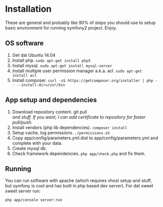 Installation
==============

These are general and probably like 90% of steps you should use to setup basic environment for running symfony2 project. Enjoy.

OS software
-----------

1. Get dat Ubuntu 14.04
1. Install php. `sudo apt-get install php5`
1. Install mysql. `sudo apt-get install mysql-server`
1. Install multiple user permission manager a.k.a. acl. `sudo apt-get install acl`
1. Install composer. `curl -sS https://getcomposer.org/installer | php -- --install-dir=/usr/bin`

App setup and dependencies
--------------------------

1. Download repository content. git pull <address> and stuff. If you want, I can add certificate to repository for faster pull/push.
1. Install vendors (php lib dependencies). `composer install`
1. Setup cache, log permissions. `./permissions.sh`
1. Copy app/config/parameters.yml.dist to app/config/parameters.yml and complete with your data.
1. Create mysql db.
1. Check framework dependencies. `php app/check.php` and fix them.

Running
-------

You can run software with apache (which requires vhost setup and stuff, but symfony is cool and has built in php based dev server). For dat sweet sweet server run:

	php app/console server:run